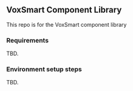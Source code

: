## VoxSmart Component Library

This repo is for the VoxSmart component library

### Requirements

TBD.

### Environment setup steps

TBD.
